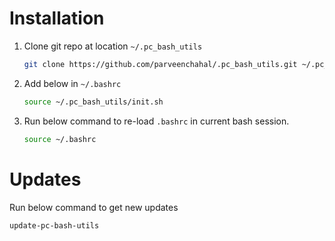 # Installation
  1. Clone git repo at location `~/.pc_bash_utils`
     ```sh
     git clone https://github.com/parveenchahal/.pc_bash_utils.git ~/.pc_bash_utils
     ```
  2. Add below in `~/.bashrc`
     ```sh
     source ~/.pc_bash_utils/init.sh
     ```
  3. Run below command to re-load `.bashrc` in current bash session.
     ```sh
     source ~/.bashrc
     ```

# Updates
  Run below command to get new updates
  ```
  update-pc-bash-utils
  ```
